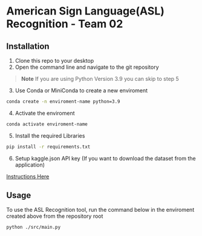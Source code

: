 # American Sign Language(ASL) Recognition - Team 02

## Installation
1) Clone this repo to your desktop
2) Open the command line and navigate to the git repository

> **Note** 
> If you are using Python Version 3.9 you can skip to step 5 

3) Use Conda or MiniConda to create a new enviroment
```bash
conda create -n enviroment-name python=3.9
```

4) Activate the enviroment
```bash
conda activate enviroment-name
```

5) Install the required Libraries
```bash
pip install -r requirements.txt
```
6) Setup kaggle.json API key (If you want to download the dataset from the application)

[Instructions Here](https://github.com/Kaggle/kaggle-api#api-credentials)

## Usage

To use the ASL Recognition tool, run the command below in the enviroment created above from the repository root
```bash
python ./src/main.py
```  
